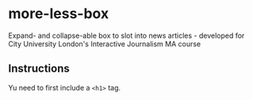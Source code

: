 # more-less-box
Expand- and collapse-able box to slot into news articles - developed for City University London's Interactive Journalism MA course

## Instructions

Yu need to first include a `<h1>` tag.

